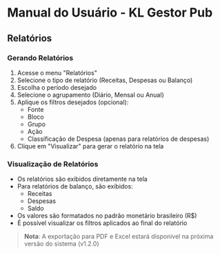 # Manual do Usuário - KL Gestor Pub

## Relatórios

### Gerando Relatórios
1. Acesse o menu "Relatórios"
2. Selecione o tipo de relatório (Receitas, Despesas ou Balanço)
3. Escolha o período desejado
4. Selecione o agrupamento (Diário, Mensal ou Anual)
5. Aplique os filtros desejados (opcional):
   - Fonte
   - Bloco
   - Grupo
   - Ação
   - Classificação de Despesa (apenas para relatórios de despesas)
6. Clique em "Visualizar" para gerar o relatório na tela

### Visualização de Relatórios
- Os relatórios são exibidos diretamente na tela
- Para relatórios de balanço, são exibidos:
  - Receitas
  - Despesas
  - Saldo
- Os valores são formatados no padrão monetário brasileiro (R$)
- É possível visualizar os filtros aplicados ao final do relatório

> **Nota**: A exportação para PDF e Excel estará disponível na próxima versão do sistema (v1.2.0) 